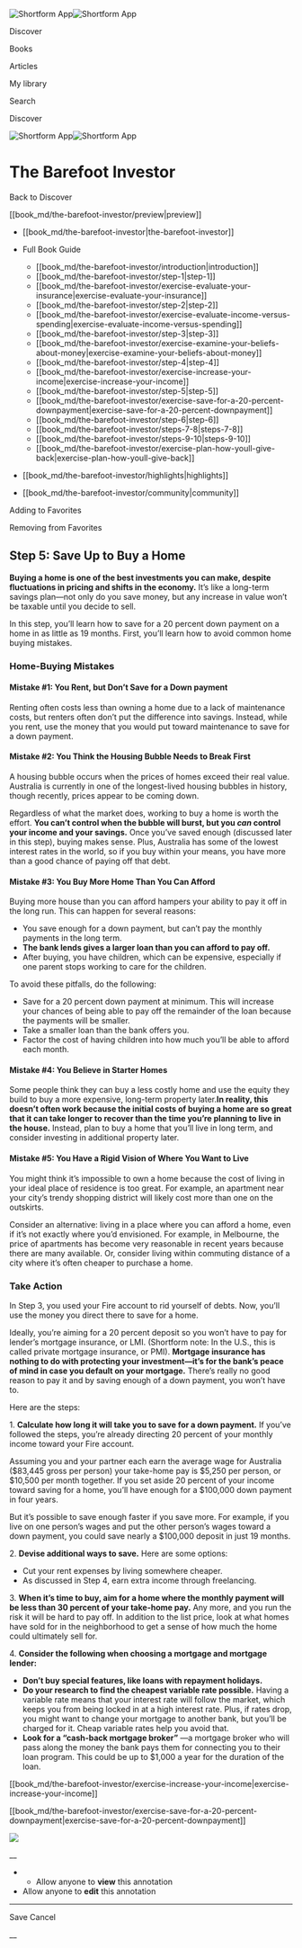 ![Shortform App](/img/logo.36a2399e.svg)![Shortform App](/img/logo-dark.70c1b072.svg)

Discover

Books

Articles

My library

Search

Discover

![Shortform App](/img/logo.36a2399e.svg)![Shortform App](/img/logo-dark.70c1b072.svg)

# The Barefoot Investor

Back to Discover

[[book_md/the-barefoot-investor/preview|preview]]

  * [[book_md/the-barefoot-investor|the-barefoot-investor]]
  * Full Book Guide

    * [[book_md/the-barefoot-investor/introduction|introduction]]
    * [[book_md/the-barefoot-investor/step-1|step-1]]
    * [[book_md/the-barefoot-investor/exercise-evaluate-your-insurance|exercise-evaluate-your-insurance]]
    * [[book_md/the-barefoot-investor/step-2|step-2]]
    * [[book_md/the-barefoot-investor/exercise-evaluate-income-versus-spending|exercise-evaluate-income-versus-spending]]
    * [[book_md/the-barefoot-investor/step-3|step-3]]
    * [[book_md/the-barefoot-investor/exercise-examine-your-beliefs-about-money|exercise-examine-your-beliefs-about-money]]
    * [[book_md/the-barefoot-investor/step-4|step-4]]
    * [[book_md/the-barefoot-investor/exercise-increase-your-income|exercise-increase-your-income]]
    * [[book_md/the-barefoot-investor/step-5|step-5]]
    * [[book_md/the-barefoot-investor/exercise-save-for-a-20-percent-downpayment|exercise-save-for-a-20-percent-downpayment]]
    * [[book_md/the-barefoot-investor/step-6|step-6]]
    * [[book_md/the-barefoot-investor/steps-7-8|steps-7-8]]
    * [[book_md/the-barefoot-investor/steps-9-10|steps-9-10]]
    * [[book_md/the-barefoot-investor/exercise-plan-how-youll-give-back|exercise-plan-how-youll-give-back]]
  * [[book_md/the-barefoot-investor/highlights|highlights]]
  * [[book_md/the-barefoot-investor/community|community]]



Adding to Favorites 

Removing from Favorites 

## Step 5: Save Up to Buy a Home

**Buying a home is one of the best investments you can make, despite fluctuations in pricing and shifts in the economy.** It’s like a long-term savings plan—not only do you save money, but any increase in value won’t be taxable until you decide to sell.

In this step, you’ll learn how to save for a 20 percent down payment on a home in as little as 19 months. First, you’ll learn how to avoid common home buying mistakes.

### Home-Buying Mistakes

#### Mistake #1: You Rent, but Don’t Save for a Down payment

Renting often costs less than owning a home due to a lack of maintenance costs, but renters often don’t put the difference into savings. Instead, while you rent, use the money that you would put toward maintenance to save for a down payment.

#### Mistake #2: You Think the Housing Bubble Needs to Break First

A housing bubble occurs when the prices of homes exceed their real value. Australia is currently in one of the longest-lived housing bubbles in history, though recently, prices appear to be coming down.

Regardless of what the market does, working to buy a home is worth the effort. **You can’t control when the bubble will burst, but you _can_ control your income and your savings.** Once you’ve saved enough (discussed later in this step), buying makes sense. Plus, Australia has some of the lowest interest rates in the world, so if you buy within your means, you have more than a good chance of paying off that debt.

#### Mistake #3: You Buy More Home Than You Can Afford

Buying more house than you can afford hampers your ability to pay it off in the long run. This can happen for several reasons:

  * You save enough for a down payment, but can’t pay the monthly payments in the long term.
  * **The bank lends gives a larger loan than you can afford to pay off.**
  * After buying, you have children, which can be expensive, especially if one parent stops working to care for the children.



To avoid these pitfalls, do the following:

  * Save for a 20 percent down payment at minimum. This will increase your chances of being able to pay off the remainder of the loan because the payments will be smaller.
  * Take a smaller loan than the bank offers you. 
  * Factor the cost of having children into how much you’ll be able to afford each month. 



#### Mistake #4: You Believe in Starter Homes

Some people think they can buy a less costly home and use the equity they build to buy a more expensive, long-term property later.**In reality, this doesn’t often work because the initial costs of buying a home are so great that it can take longer to recover than the time you’re planning to live in the house.** Instead, plan to buy a home that you’ll live in long term, and consider investing in additional property later.

#### Mistake #5: You Have a Rigid Vision of Where You Want to Live

You might think it’s impossible to own a home because the cost of living in your ideal place of residence is too great. For example, an apartment near your city’s trendy shopping district will likely cost more than one on the outskirts.

Consider an alternative: living in a place where you can afford a home, even if it’s not exactly where you’d envisioned. For example, in Melbourne, the price of apartments has become very reasonable in recent years because there are many available. Or, consider living within commuting distance of a city where it’s often cheaper to purchase a home.

### Take Action

In Step 3, you used your Fire account to rid yourself of debts. Now, you’ll use the money you direct there to save for a home.

Ideally, you’re aiming for a 20 percent deposit so you won’t have to pay for lender’s mortgage insurance, or LMI. (Shortform note: In the U.S., this is called private mortgage insurance, or PMI). **Mortgage insurance has nothing to do with protecting your investment—it’s for the bank’s peace of mind in case you default on your mortgage.** There’s really no good reason to pay it and by saving enough of a down payment, you won’t have to.

Here are the steps:

1\. **Calculate how long it will take you to save for a down payment.** If you’ve followed the steps, you’re already directing 20 percent of your monthly income toward your Fire account.

Assuming you and your partner each earn the average wage for Australia ($83,445 gross per person) your take-home pay is $5,250 per person, or $10,500 per month together. If you set aside 20 percent of your income toward saving for a home, you’ll have enough for a $100,000 down payment in four years.

But it’s possible to save enough faster if you save more. For example, if you live on one person’s wages and put the other person’s wages toward a down payment, you could save nearly a $100,000 deposit in just 19 months.

2\. **Devise additional ways to save.** Here are some options:

  * Cut your rent expenses by living somewhere cheaper. 
  * As discussed in Step 4, earn extra income through freelancing.



3\. **When it’s time to buy, aim for a home where the monthly payment will be less than 30 percent of your take-home pay.** Any more, and you run the risk it will be hard to pay off. In addition to the list price, look at what homes have sold for in the neighborhood to get a sense of how much the home could ultimately sell for.

4\. **Consider the following when choosing a mortgage and mortgage lender:**

  * **Don’t buy special features, like loans with repayment holidays.**
  * **Do your research to find the cheapest variable rate possible.** Having a variable rate means that your interest rate will follow the market, which keeps you from being locked in at a high interest rate. Plus, if rates drop, you might want to change your mortgage to another bank, but you’ll be charged for it. Cheap variable rates help you avoid that.
  * **Look for a “cash-back mortgage broker”** —a mortgage broker who will pass along the money the bank pays them for connecting you to their loan program. This could be up to $1,000 a year for the duration of the loan.



[[book_md/the-barefoot-investor/exercise-increase-your-income|exercise-increase-your-income]]

[[book_md/the-barefoot-investor/exercise-save-for-a-20-percent-downpayment|exercise-save-for-a-20-percent-downpayment]]

![](https://bat.bing.com/action/0?ti=56018282&Ver=2&mid=a5cffe0e-9c25-4a44-9864-82ab5f57f86f&sid=1711133063fa11eebdec89a8b8ae3bbc&vid=171147a063fa11eea7440fcfeb230d96&vids=0&msclkid=N&pi=0&lg=en-US&sw=800&sh=600&sc=24&nwd=1&tl=Shortform%20%7C%20Book&p=https%3A%2F%2Fwww.shortform.com%2Fapp%2Fbook%2Fthe-barefoot-investor%2Fstep-5&r=&lt=389&evt=pageLoad&sv=1&rn=909335)

__

  *   * Allow anyone to **view** this annotation
  * Allow anyone to **edit** this annotation



* * *

Save Cancel

__




